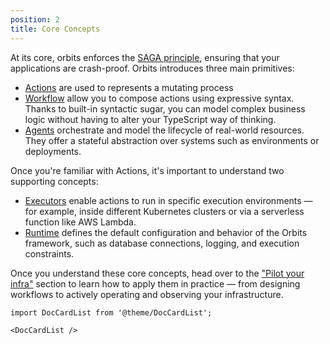 ```yaml
---
position: 2
title: Core Concepts
---
```


At its core, orbits enforces the [SAGA principle](https://microservices.io/patterns/data/saga.html), ensuring that your applications are crash-proof.
Orbits introduces three main primitives:
- [Actions](./action.md) are used to represents a mutating process
- [Workflow](./workflow.md) allow you to compose actions using expressive syntax. Thanks to built-in syntactic sugar, you can model complex business logic without having to alter your TypeScript way of thinking.
- [Agents](./agent.md) orchestrate and model the lifecycle of real-world resources. They offer a stateful abstraction over systems such as environments or deployments.

Once you're familiar with Actions, it's important to understand two supporting concepts:
- [Executors](./executor.md) enable actions to run in specific execution environments — for example, inside different Kubernetes clusters or via a serverless function like AWS Lambda.
- [Runtime](./runtime.md) defines the default configuration and behavior of the Orbits framework, such as database connections, logging, and execution constraints.

Once you understand these core concepts, head over to the ["Pilot your infra"](./../helper/readme.md) section to learn how to apply them in practice — from designing workflows to actively operating and observing your infrastructure.

```mdx-code-block
import DocCardList from '@theme/DocCardList';

<DocCardList />
```